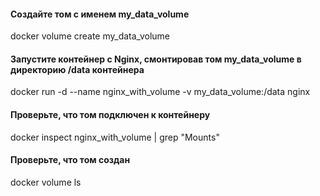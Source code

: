 #### Создайте том с именем my_data_volume
docker volume create my_data_volume

#### Запустите контейнер с Nginx, смонтировав том my_data_volume в директорию /data контейнера
docker run -d --name nginx_with_volume -v my_data_volume:/data nginx

#### Проверьте, что том подключен к контейнеру
docker inspect nginx_with_volume | grep "Mounts"

#### Проверьте, что том создан
docker volume ls